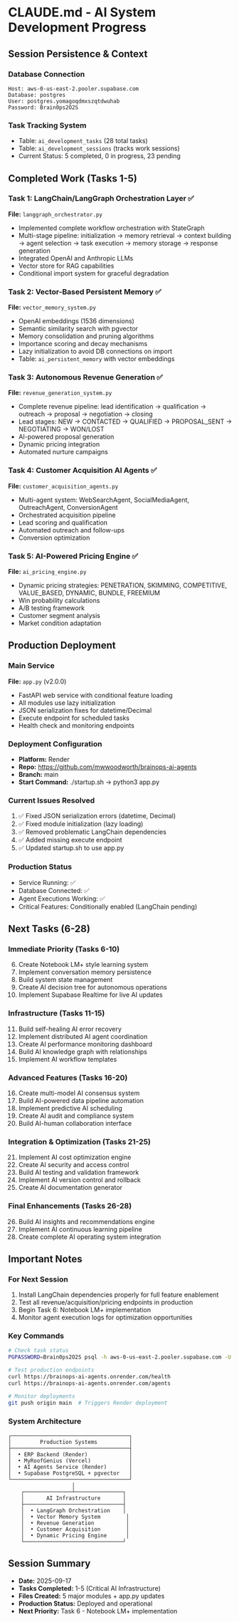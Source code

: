 # CLAUDE.md - AI System Development Progress

## Session Persistence & Context

### Database Connection
```
Host: aws-0-us-east-2.pooler.supabase.com
Database: postgres
User: postgres.yomagoqdmxszqtdwuhab
Password: Brain0ps2O2S
```

### Task Tracking System
- Table: `ai_development_tasks` (28 total tasks)
- Table: `ai_development_sessions` (tracks work sessions)
- Current Status: 5 completed, 0 in progress, 23 pending

## Completed Work (Tasks 1-5)

### Task 1: LangChain/LangGraph Orchestration Layer ✅
**File:** `langgraph_orchestrator.py`
- Implemented complete workflow orchestration with StateGraph
- Multi-stage pipeline: initialization → memory retrieval → context building → agent selection → task execution → memory storage → response generation
- Integrated OpenAI and Anthropic LLMs
- Vector store for RAG capabilities
- Conditional import system for graceful degradation

### Task 2: Vector-Based Persistent Memory ✅
**File:** `vector_memory_system.py`
- OpenAI embeddings (1536 dimensions)
- Semantic similarity search with pgvector
- Memory consolidation and pruning algorithms
- Importance scoring and decay mechanisms
- Lazy initialization to avoid DB connections on import
- Table: `ai_persistent_memory` with vector embeddings

### Task 3: Autonomous Revenue Generation ✅
**File:** `revenue_generation_system.py`
- Complete revenue pipeline: lead identification → qualification → outreach → proposal → negotiation → closing
- Lead stages: NEW → CONTACTED → QUALIFIED → PROPOSAL_SENT → NEGOTIATING → WON/LOST
- AI-powered proposal generation
- Dynamic pricing integration
- Automated nurture campaigns

### Task 4: Customer Acquisition AI Agents ✅
**File:** `customer_acquisition_agents.py`
- Multi-agent system: WebSearchAgent, SocialMediaAgent, OutreachAgent, ConversionAgent
- Orchestrated acquisition pipeline
- Lead scoring and qualification
- Automated outreach and follow-ups
- Conversion optimization

### Task 5: AI-Powered Pricing Engine ✅
**File:** `ai_pricing_engine.py`
- Dynamic pricing strategies: PENETRATION, SKIMMING, COMPETITIVE, VALUE_BASED, DYNAMIC, BUNDLE, FREEMIUM
- Win probability calculations
- A/B testing framework
- Customer segment analysis
- Market condition adaptation

## Production Deployment

### Main Service
**File:** `app.py` (v2.0.0)
- FastAPI web service with conditional feature loading
- All modules use lazy initialization
- JSON serialization fixes for datetime/Decimal
- Execute endpoint for scheduled tasks
- Health check and monitoring endpoints

### Deployment Configuration
- **Platform:** Render
- **Repo:** https://github.com/mwwoodworth/brainops-ai-agents
- **Branch:** main
- **Start Command:** ./startup.sh → python3 app.py

### Current Issues Resolved
1. ✅ Fixed JSON serialization errors (datetime, Decimal)
2. ✅ Fixed module initialization (lazy loading)
3. ✅ Removed problematic LangChain dependencies
4. ✅ Added missing execute endpoint
5. ✅ Updated startup.sh to use app.py

### Production Status
- Service Running: ✅
- Database Connected: ✅
- Agent Executions Working: ✅
- Critical Features: Conditionally enabled (LangChain pending)

## Next Tasks (6-28)

### Immediate Priority (Tasks 6-10)
6. Create Notebook LM+ style learning system
7. Implement conversation memory persistence
8. Build system state management
9. Create AI decision tree for autonomous operations
10. Implement Supabase Realtime for live AI updates

### Infrastructure (Tasks 11-15)
11. Build self-healing AI error recovery
12. Implement distributed AI agent coordination
13. Create AI performance monitoring dashboard
14. Build AI knowledge graph with relationships
15. Implement AI workflow templates

### Advanced Features (Tasks 16-20)
16. Create multi-model AI consensus system
17. Build AI-powered data pipeline automation
18. Implement predictive AI scheduling
19. Create AI audit and compliance system
20. Build AI-human collaboration interface

### Integration & Optimization (Tasks 21-25)
21. Implement AI cost optimization engine
22. Create AI security and access control
23. Build AI testing and validation framework
24. Implement AI version control and rollback
25. Create AI documentation generator

### Final Enhancements (Tasks 26-28)
26. Build AI insights and recommendations engine
27. Implement AI continuous learning pipeline
28. Create complete AI operating system integration

## Important Notes

### For Next Session
1. Install LangChain dependencies properly for full feature enablement
2. Test all revenue/acquisition/pricing endpoints in production
3. Begin Task 6: Notebook LM+ implementation
4. Monitor agent execution logs for optimization opportunities

### Key Commands
```bash
# Check task status
PGPASSWORD=Brain0ps2O2S psql -h aws-0-us-east-2.pooler.supabase.com -U postgres.yomagoqdmxszqtdwuhab -d postgres -c "SELECT * FROM ai_development_tasks WHERE status != 'completed' ORDER BY task_number LIMIT 5;"

# Test production endpoints
curl https://brainops-ai-agents.onrender.com/health
curl https://brainops-ai-agents.onrender.com/agents

# Monitor deployments
git push origin main  # Triggers Render deployment
```

### System Architecture
```
┌─────────────────────────────────────┐
│         Production Systems          │
├─────────────────────────────────────┤
│  • ERP Backend (Render)             │
│  • MyRoofGenius (Vercel)            │
│  • AI Agents Service (Render)       │
│  • Supabase PostgreSQL + pgvector   │
└─────────────────────────────────────┘
                    │
    ┌───────────────┴───────────────┐
    │       AI Infrastructure       │
    ├───────────────────────────────┤
    │  • LangGraph Orchestration    │
    │  • Vector Memory System        │
    │  • Revenue Generation          │
    │  • Customer Acquisition        │
    │  • Dynamic Pricing Engine      │
    └───────────────────────────────┘
```

## Session Summary
- **Date:** 2025-09-17
- **Tasks Completed:** 1-5 (Critical AI Infrastructure)
- **Files Created:** 5 major modules + app.py updates
- **Production Status:** Deployed and operational
- **Next Priority:** Task 6 - Notebook LM+ implementation